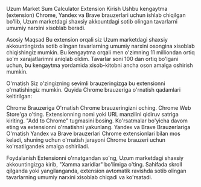 Uzum Market Sum Calculator Extension
Kirish
Ushbu kengaytma (extension) Chrome, Yandex va Brave brauzerlari uchun ishlab chiqilgan bo'lib, Uzum marketdagi shaxsiy akkountdagi sotib olingan tavarlarni umumiy narxini xisoblab beradi.

Asosiy Maqsad
Bu extension orqali siz Uzum marketdagi shaxsiy akkountingizda sotib olingan tavarlarning umumiy narxini osongina xisoblab chiqishingiz mumkin. Bu kengaytma orqali men o'zimning 11 milliondan ortiq so'm xarajatlarimni aniqlab oldim. Tavarlar soni 100 dan ortiq bo'lgani uchun, bu kengaytma yordamida xisob-kitobni ancha oson amalga oshirish mumkin.

O'rnatish
Siz o'zingizning sevimli brauzeringizga bu extensionni o'rnatishingiz mumkin. Quyida Chrome brauzeriga o'rnatish qadamlari keltirilgan:

Chrome Brauzeriga O'rnatish
Chrome brauzeringizni oching.
Chrome Web Store'ga o'ting.
Extensionning nomi yoki URL manzilini qidiruv satriga kiriting.
"Add to Chrome" tugmasini bosing.
Ko'rsatmalar bo'yicha davom eting va extensionni o'rnatishni yakunlang.
Yandex va Brave Brauzerlariga O'rnatish
Yandex va Brave brauzerlari Chrome extensionlari bilan mos keladi, shuning uchun o'rnatish jarayoni Chrome brauzeri uchun ko'rsatilgandek amalga oshiriladi.

Foydalanish
Extensionni o'rnatgandan so'ng, Uzum marketdagi shaxsiy akkountingizga kirib, "Xamma xaridlar" bo'limiga o'ting. Sahifada skroll qilganda yoki yangilanganda, extension avtomatik ravishda sotib olingan tavarlarning umumiy narxini xisoblab chiqadi va ko'rsatadi.
